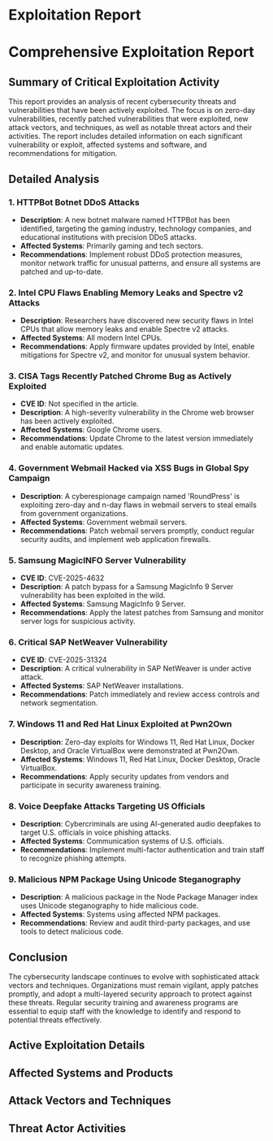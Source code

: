 # Exploitation Report

# Comprehensive Exploitation Report

## Summary of Critical Exploitation Activity

This report provides an analysis of recent cybersecurity threats and vulnerabilities that have been actively exploited. The focus is on zero-day vulnerabilities, recently patched vulnerabilities that were exploited, new attack vectors, and techniques, as well as notable threat actors and their activities. The report includes detailed information on each significant vulnerability or exploit, affected systems and software, and recommendations for mitigation.

## Detailed Analysis

### 1. **HTTPBot Botnet DDoS Attacks**

- **Description**: A new botnet malware named HTTPBot has been identified, targeting the gaming industry, technology companies, and educational institutions with precision DDoS attacks.
- **Affected Systems**: Primarily gaming and tech sectors.
- **Recommendations**: Implement robust DDoS protection measures, monitor network traffic for unusual patterns, and ensure all systems are patched and up-to-date.

### 2. **Intel CPU Flaws Enabling Memory Leaks and Spectre v2 Attacks**

- **Description**: Researchers have discovered new security flaws in Intel CPUs that allow memory leaks and enable Spectre v2 attacks.
- **Affected Systems**: All modern Intel CPUs.
- **Recommendations**: Apply firmware updates provided by Intel, enable mitigations for Spectre v2, and monitor for unusual system behavior.

### 3. **CISA Tags Recently Patched Chrome Bug as Actively Exploited**

- **CVE ID**: Not specified in the article.
- **Description**: A high-severity vulnerability in the Chrome web browser has been actively exploited.
- **Affected Systems**: Google Chrome users.
- **Recommendations**: Update Chrome to the latest version immediately and enable automatic updates.

### 4. **Government Webmail Hacked via XSS Bugs in Global Spy Campaign**

- **Description**: A cyberespionage campaign named 'RoundPress' is exploiting zero-day and n-day flaws in webmail servers to steal emails from government organizations.
- **Affected Systems**: Government webmail servers.
- **Recommendations**: Patch webmail servers promptly, conduct regular security audits, and implement web application firewalls.

### 5. **Samsung MagicINFO Server Vulnerability**

- **CVE ID**: CVE-2025-4632
- **Description**: A patch bypass for a Samsung MagicInfo 9 Server vulnerability has been exploited in the wild.
- **Affected Systems**: Samsung MagicInfo 9 Server.
- **Recommendations**: Apply the latest patches from Samsung and monitor server logs for suspicious activity.

### 6. **Critical SAP NetWeaver Vulnerability**

- **CVE ID**: CVE-2025-31324
- **Description**: A critical vulnerability in SAP NetWeaver is under active attack.
- **Affected Systems**: SAP NetWeaver installations.
- **Recommendations**: Patch immediately and review access controls and network segmentation.

### 7. **Windows 11 and Red Hat Linux Exploited at Pwn2Own**

- **Description**: Zero-day exploits for Windows 11, Red Hat Linux, Docker Desktop, and Oracle VirtualBox were demonstrated at Pwn2Own.
- **Affected Systems**: Windows 11, Red Hat Linux, Docker Desktop, Oracle VirtualBox.
- **Recommendations**: Apply security updates from vendors and participate in security awareness training.

### 8. **Voice Deepfake Attacks Targeting US Officials**

- **Description**: Cybercriminals are using AI-generated audio deepfakes to target U.S. officials in voice phishing attacks.
- **Affected Systems**: Communication systems of U.S. officials.
- **Recommendations**: Implement multi-factor authentication and train staff to recognize phishing attempts.

### 9. **Malicious NPM Package Using Unicode Steganography**

- **Description**: A malicious package in the Node Package Manager index uses Unicode steganography to hide malicious code.
- **Affected Systems**: Systems using affected NPM packages.
- **Recommendations**: Review and audit third-party packages, and use tools to detect malicious code.

## Conclusion

The cybersecurity landscape continues to evolve with sophisticated attack vectors and techniques. Organizations must remain vigilant, apply patches promptly, and adopt a multi-layered security approach to protect against these threats. Regular security training and awareness programs are essential to equip staff with the knowledge to identify and respond to potential threats effectively.

## Active Exploitation Details



## Affected Systems and Products



## Attack Vectors and Techniques



## Threat Actor Activities

 
